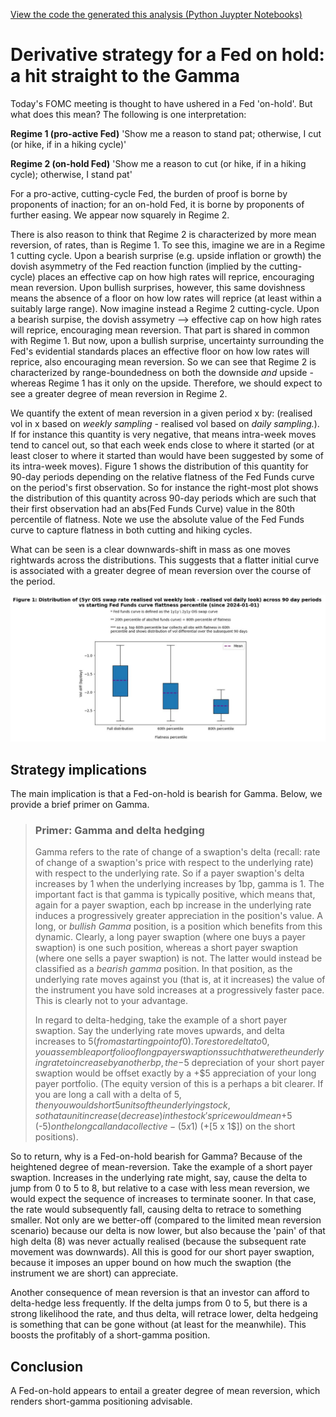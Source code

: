 [View the code the generated this analysis (Python Juypter Notebooks)](https://github.com/ALILODHI-cloud/UVAmacro.github.io/blob/main/post_5/analysis.ipynb)



# Derivative strategy for a Fed on hold: a hit straight to the Gamma

Today's FOMC meeting is thought to have ushered in a Fed 'on-hold'. But what does this mean? The following is one interpretation:

**Regime 1 (pro-active Fed)** 'Show me a reason to stand pat; otherwise, I cut (or hike, if in a hiking cycle)' 

**Regime 2 (on-hold Fed)** 'Show me a reason to cut (or hike, if in a hiking cycle); otherwise, I stand pat'

For a pro-active, cutting-cycle Fed, the burden of proof is borne by proponents of inaction; for an on-hold Fed, it is borne by proponents of further easing. We appear now squarely in Regime 2. 

There is also reason to think that Regime 2 is characterized by more mean reversion, of rates, than is Regime 1. To see this, imagine we are in a Regime 1 cutting cycle. Upon a bearish surprise (e.g. upside inflation or growth) the dovish asymmetry of the Fed reaction function (implied by the cutting-cycle) places an effective cap on how high rates will reprice, encouraging mean reversion. Upon bullish surprises, however, this same dovishness means the absence of a floor on how low rates will reprice (at least within a suitably large range). Now imagine instead a Regime 2 cutting-cycle. Upon a bearish surpise, the dovish assymetry --> effective cap on how high rates will reprice, encouraging mean reversion. That part is shared in common with Regime 1. But now, upon a bullish surprise, uncertainty surrounding the Fed's evidential standards places an effective floor on how low rates will reprice, also encouraging mean reversion. So we can see that Regime 2 is characterized by range-boundedness on both the downside _and_ upside - whereas Regime 1 has it only on the upside. Therefore, we should expect to see a greater degree of mean reversion in Regime 2. 

We quantify the extent of mean reversion in a given period x by: (realised vol in x based on _weekly sampling_ - realised vol based on _daily sampling._). If for instance this quantity is very negative, that means intra-week moves tend to cancel out, so that each week ends close to where it started (or at least closer to where it started than would have been suggested by some of its intra-week moves). Figure 1 shows the distribution of this quantity for 90-day periods depending on the relative flatness of the Fed Funds curve on the period's first observation. So for instance the right-most plot shows the distribution of this quantity across 90-day periods which are such that their first observation had an abs(Fed Funds Curve) value in the 80th percentile of flatness. Note we use the absolute value of the Fed Funds curve to capture flatness in both cutting and hiking cycles.

What can be seen is a clear downwards-shift in mass as one moves rightwards across the distributions. This suggests that a flatter initial curve is associated with a greater degree of mean reversion over the course of the period. 

![Alt_text](figures/figure1.jpg)


## Strategy implications 

The main implication is that a Fed-on-hold is bearish for Gamma. Below, we provide a brief primer on Gamma.

> ### Primer: Gamma and delta hedging 
>
> Gamma refers to the rate of change of a swaption's delta (recall: rate of change of a swaption's price with respect to the underlying rate) with respect to the underlying rate. So if a payer swaption's delta increases by 1 when the underlying increases by 1bp, gamma is 1. The important fact is that gamma is typically positive, which means that, again for a payer swaption, each bp increase in the underlying rate induces a progressively greater appreciation in the position's value. A long, or _bullish Gamma_ position, is a position which benefits from this dynamic. Clearly, a long payer swaption (where one buys a payer swaption) is one such position, whereas a short payer swaption (where one sells a payer swaption) is not. The latter would instead be classified as a _bearish gamma_ position. In that position, as the underlying rate moves against you (that is, at it increases) the value of the instrument you have sold increases at a progressively faster pace. This is clearly not to your advantage.
>
> In regard to delta-hedging, take the example of a short payer swaption. Say the underlying rate moves upwards, and delta increases to $5 (from a starting point of 0). To restore delta to 0, you assemble a portfolio of long payer swaptions such that were the underlying rate to increase by another bp, the -$5 depreciation of your short payer swaption would be offset exactly by a +$5 appreciation of your long payer portfolio. (The equity version of this is a perhaps a bit clearer. If you are long a call with a delta of $5, then you would short 5 units of the underlying stock, so that a unit increase (decrease) in the stock's price would mean +$5 (-$5) on the long call and a collective -(5 x 1$) (+[5 x 1$]) on the short positions).

So to return, why is a Fed-on-hold bearish for Gamma? Because of the heightened degree of mean-reversion. Take the example of a short payer swaption. Increases in the underlying rate might, say, cause the delta to jump from 0 to 5 to 8, but relative to a case with less mean reversion, we would expect the sequence of increases to terminate sooner. In that case, the rate would subsequently fall, causing delta to retrace to something smaller. Not only are we better-off (compared to the limited mean reversion scenario) because our delta is now lower, but also because the 'pain' of that high delta (8) was never actually realised (because the subsequent rate movement was downwards). All this is good for our short payer swaption, because it imposes an upper bound on how much the swaption (the instrument we are short) can appreciate. 

Another consequence of mean reversion is that an investor can afford to delta-hedge less frequently. If the delta jumps from 0 to 5, but there is a strong likelihood the rate, and thus delta, will retrace lower, delta hedgeing is something that can be gone without (at least for the meanwhile). This boosts the profitably of a short-gamma position. 


## Conclusion 

A Fed-on-hold appears to entail a greater degree of mean reversion, which renders short-gamma positioning advisable. 








